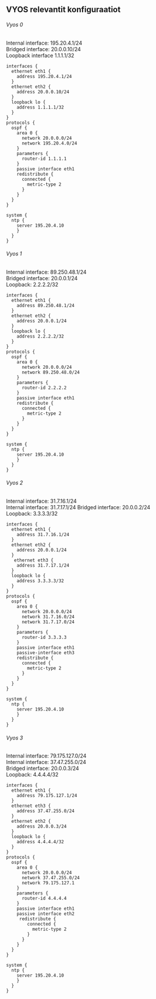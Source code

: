 ## VYOS relevantit konfiguraatiot

###### Vyos 0

Internal interface: 195.20.4.1/24  
Bridged interface: 20.0.0.10/24  
Loopback interface 1.1.1.1/32  

```
interfaces {
  ethernet eth1 {
    address 195.20.4.1/24
  }
  ethernet eth2 {
    address 20.0.0.10/24
  }
  loopback lo {
    address 1.1.1.1/32
  }
}
protocols {
  ospf {
    area 0 {
      network 20.0.0.0/24
      network 195.20.4.0/24
    }
    parameters {
      router-id 1.1.1.1
    }
    passive interface eth1
    redistribute {
      connected {
        metric-type 2
      }
    }
  }
}

system {
  ntp {
    server 195.20.4.10
    }
  }
}
```

###### Vyos 1

Internal interface: 89.250.48.1/24  
Bridged interface: 20.0.0.1/24  
Loopback: 2.2.2.2/32  

```
interfaces {
  ethernet eth1 {
    address 89.250.48.1/24
  }
  ethernet eth2 {
    address 20.0.0.1/24
  }
  loopback lo {
    address 2.2.2.2/32
  }
}
protocols {
  ospf {
    area 0 {
      network 20.0.0.0/24
      network 89.250.48.0/24
    }
    parameters {
      router-id 2.2.2.2
    }
    passive interface eth1
    redistribute {
      connected {
        metric-type 2
      }
    }
  }
}

system {
  ntp {
    server 195.20.4.10
    }
  }
}
```

###### Vyos 2

Internal interface: 31.7.16.1/24  
Internal interface: 31.7.17.1/24
Bridged interface: 20.0.0.2/24  
Loopback: 3.3.3.3/32  

```
interfaces {
  ethernet eth1 {
    address 31.7.16.1/24
  }
  ethernet eth2 {
    address 20.0.0.1/24
  }
   ethernet eth3 {
    address 31.7.17.1/24
  }
  loopback lo {
    address 3.3.3.3/32
  }
}
protocols {
  ospf {
    area 0 {
      network 20.0.0.0/24
      network 31.7.16.0/24
      network 31.7.17.0/24
    }
    parameters {
      router-id 3.3.3.3
    }
    passive interface eth1
    passive-interface eth3
    redistribute {
      connected {
        metric-type 2
      }
    }
  }
}

system {
  ntp {
    server 195.20.4.10
    }
  }
}
```

###### Vyos 3

Internal interface: 79.175.127.0/24  
Internal interface: 37.47.255.0/24  
Bridged interface: 20.0.0.3/24  
Loopback: 4.4.4.4/32  

```
interfaces {
  ethernet eth1 {
    address 79.175.127.1/24
  }
  ethernet eth3 {
    address 37.47.255.0/24
  }
  ethernet eth2 {
    address 20.0.0.3/24
  }
  loopback lo {
    address 4.4.4.4/32
  }
}
protocols {
  ospf {
    area 0 {
      network 20.0.0.0/24
      network 37.47.255.0/24
      network 79.175.127.1
    }
    parameters {
      router-id 4.4.4.4
    }
    passive interface eth1
    passive interface eth2
     redistribute {
        connected {
          metric-type 2
        }
      }
    }
  }
}

system {
  ntp {
    server 195.20.4.10
    }
  }
}
```
